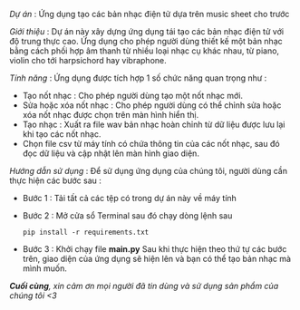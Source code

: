 *Dự án* : Ứng dụng tạo các bản nhạc điện tử dựa trên music sheet cho trước

*Giới thiệu* : Dự án này xây dựng ứng dụng tái tạo các bản nhạc điện tử với độ trung thực cao. Ứng dụng cho phép người dùng thiết kế một bản nhạc bằng cách phối hợp âm thanh từ nhiều loại nhạc cụ khác nhau, từ piano, violin cho tới harpsichord hay vibraphone. 

*Tính năng* : Ứng dụng được tích hợp 1 số chức năng quan trọng như : 

- Tạo nốt nhạc : Cho phép người dùng tạo một nốt nhạc mới. 
- Sửa hoặc xóa nốt nhạc : Cho phép người dùng có thể chỉnh sửa hoặc xóa nốt nhạc được chọn trên màn hình hiển thị.
- Tạo nhạc : Xuất ra file wav bản nhạc hoàn chỉnh từ dữ liệu được lưu lại khi tạo các nốt nhạc.
- Chọn file csv từ máy tính có chứa thông tin của các nốt nhạc, sau đó đọc dữ liệu và cập nhật lên màn hình giao diện.

*Hướng dẫn sử dụng* : Để sử dụng ứng dụng của chúng tôi, người dùng cần thực hiện các bước sau :
- Bước 1 : Tải tất cả các tệp có trong dự án này về máy tính
- Bước 2 : Mở cửa sổ Terminal sau đó chạy dòng lệnh sau

   `pip install -r requirements.txt`
- Bước 3 : Khởi chạy file **main.py**
    Sau khi thực hiện theo thứ tự các bước trên, giao diện của ứng dụng sẽ hiện lên và bạn có thể tạo bản nhạc mà mình muốn. 

 ***Cuối cùng**, xin cảm ơn mọi người đã tin dùng và sử dụng sản phẩm của chúng tôi <3*
